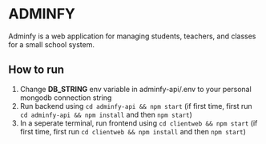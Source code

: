 # ADMINFY

Adminfy is a web application for managing students, teachers, and classes for a small school system.

## How to run

1. Change **DB_STRING** env variable in adminfy-api/.env to your personal mongodb connection string
2. Run backend using `cd adminfy-api && npm start` (if first time, first run `cd adminfy-api && npm install` and then `npm start`)
3. In a seperate terminal, run frontend using `cd clientweb && npm start` (if first time, first run `cd clientweb && npm install` and then `npm start`)
